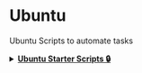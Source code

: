 # Ubuntu
Ubuntu Scripts to automate tasks

<details>
 
<summary>
<b><u>Ubuntu Starter Scripts 🔒</u></b>
</summary>
<br>
I developed a little starter script to enhance the UbuntuExperience. 

- 🔐  [EnablePrivacy](https://github.com/B4SH-M4ST3R/Ubuntu/blob/master/StarterScripts/enablePrivacy.sh): Enable Privacy in Ubuntu & replace snap with flatpak 
- 🔎  [MostUsedSoftwareInstaller](https://github.com/B4SH-M4ST3R/Ubuntu/blob/master/StarterScripts/installSoftware.sh): Install the most used software packages (Flatpak & Snap required!)

</details>
